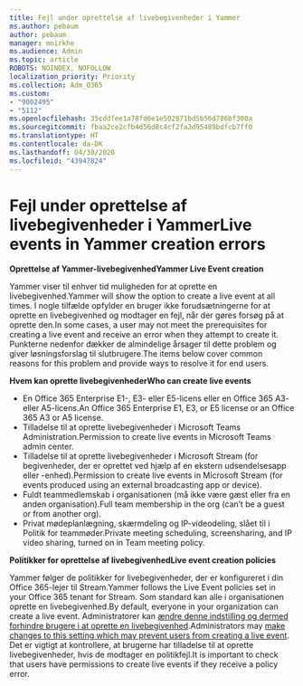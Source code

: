 ```yaml
---
title: Fejl under oprettelse af livebegivenheder i Yammer
ms.author: pebaum
author: pebaum
manager: mnirkhe
ms.audience: Admin
ms.topic: article
ROBOTS: NOINDEX, NOFOLLOW
localization_priority: Priority
ms.collection: Adm_O365
ms.custom:
- "9002495"
- "5112"
ms.openlocfilehash: 35cddfee1a78fd6e1e502871bd5b56d786bf300a
ms.sourcegitcommit: fbaa2ce2cfb4d56d8c4cf2fa2d95489bdfcb7ff0
ms.translationtype: HT
ms.contentlocale: da-DK
ms.lasthandoff: 04/30/2020
ms.locfileid: "43947824"
---
```

# <a name="live-events-in-yammer-creation-errors"></a><span data-ttu-id="10d50-102">Fejl under oprettelse af livebegivenheder i Yammer</span><span class="sxs-lookup"><span data-stu-id="10d50-102">Live events in Yammer creation errors</span></span>

<span data-ttu-id="10d50-103">**Oprettelse af Yammer-livebegivenhed**</span><span class="sxs-lookup"><span data-stu-id="10d50-103">**Yammer Live Event creation**</span></span>

<span data-ttu-id="10d50-104">Yammer viser til enhver tid muligheden for at oprette en livebegivenhed.</span><span class="sxs-lookup"><span data-stu-id="10d50-104">Yammer will show the option to create a live event at all times.</span></span> <span data-ttu-id="10d50-105">I nogle tilfælde opfylder en bruger ikke forudsætningerne for at oprette en livebegivenhed og modtager en fejl, når der gøres forsøg på at oprette den.</span><span class="sxs-lookup"><span data-stu-id="10d50-105">In some cases, a user may not meet the prerequisites for creating a live event and receive an error when they attempt to create it.</span></span> <span data-ttu-id="10d50-106">Punkterne nedenfor dækker de almindelige årsager til dette problem og giver løsningsforslag til slutbrugere.</span><span class="sxs-lookup"><span data-stu-id="10d50-106">The items below cover common reasons for this problem and provide ways to resolve it for end users.</span></span>

<span data-ttu-id="10d50-107">**Hvem kan oprette livebegivenheder**</span><span class="sxs-lookup"><span data-stu-id="10d50-107">**Who can create live events**</span></span>
- <span data-ttu-id="10d50-108">En Office 365 Enterprise E1-, E3- eller E5-licens eller en Office 365 A3- eller A5-licens.</span><span class="sxs-lookup"><span data-stu-id="10d50-108">An Office 365 Enterprise E1, E3, or E5 license or an Office 365 A3 or A5 license.</span></span>
- <span data-ttu-id="10d50-109">Tilladelse til at oprette livebegivenheder i Microsoft Teams Administration.</span><span class="sxs-lookup"><span data-stu-id="10d50-109">Permission to create live events in Microsoft Teams admin center.</span></span>
- <span data-ttu-id="10d50-110">Tilladelse til at oprette livebegivenheder i Microsoft Stream (for begivenheder, der er oprettet ved hjælp af en ekstern udsendelsesapp eller -enhed).</span><span class="sxs-lookup"><span data-stu-id="10d50-110">Permission to create live events in Microsoft Stream (for events produced using an external broadcasting app or device).</span></span>
- <span data-ttu-id="10d50-111">Fuldt teammedlemskab i organisationen (må ikke være gæst eller fra en anden organisation).</span><span class="sxs-lookup"><span data-stu-id="10d50-111">Full team membership in the org (can’t be a guest or from another org).</span></span>
- <span data-ttu-id="10d50-112">Privat mødeplanlægning, skærmdeling og IP-videodeling, slået til i Politik for teammøder.</span><span class="sxs-lookup"><span data-stu-id="10d50-112">Private meeting scheduling, screensharing, and IP video sharing, turned on in Team meeting policy.</span></span>

<span data-ttu-id="10d50-113">**Politikker for oprettelse af livebegivenhed**</span><span class="sxs-lookup"><span data-stu-id="10d50-113">**Live event creation policies**</span></span>

<span data-ttu-id="10d50-114">Yammer følger de politikker for livebegivenheder, der er konfigureret i din Office 365-lejer til Stream.</span><span class="sxs-lookup"><span data-stu-id="10d50-114">Yammer follows the Live Event policies set in your Office 365 tenant for Stream.</span></span> <span data-ttu-id="10d50-115">Som standard kan alle i organisationen oprette en livebegivenhed.</span><span class="sxs-lookup"><span data-stu-id="10d50-115">By default, everyone in your organization can create a live event.</span></span> <span data-ttu-id="10d50-116">Administratorer kan [ændre denne indstilling og dermed forhindre brugere i at oprette en livebegivenhed](https://docs.microsoft.com/stream/live-event-administration#enabling-and-restricting-users-to-creating).</span><span class="sxs-lookup"><span data-stu-id="10d50-116">Administrators may [make changes to this setting which may prevent users from creating a live event](https://docs.microsoft.com/stream/live-event-administration#enabling-and-restricting-users-to-creating).</span></span> <span data-ttu-id="10d50-117">Det er vigtigt at kontrollere, at brugerne har tilladelse til at oprette livebegivenheder, hvis de modtager en politikfejl.</span><span class="sxs-lookup"><span data-stu-id="10d50-117">It is important to check that users have permissions to create live events if they receive a policy error.</span></span>
